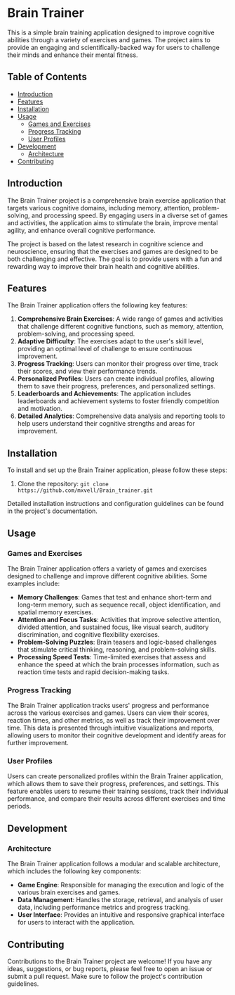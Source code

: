 # Brain Trainer

This is a simple brain training application designed to improve cognitive abilities through a variety of exercises and games. The project aims to provide an engaging and scientifically-backed way for users to challenge their minds and enhance their mental fitness.

## Table of Contents

- [Introduction](#introduction)
- [Features](#features)
- [Installation](#installation)
- [Usage](#usage)
  - [Games and Exercises](#games-and-exercises)
  - [Progress Tracking](#progress-tracking)
  - [User Profiles](#user-profiles)
- [Development](#development)
  - [Architecture](#architecture)
- [Contributing](#contributing)

## Introduction

The Brain Trainer project is a comprehensive brain exercise application that targets various cognitive domains, including memory, attention, problem-solving, and processing speed. By engaging users in a diverse set of games and activities, the application aims to stimulate the brain, improve mental agility, and enhance overall cognitive performance.

The project is based on the latest research in cognitive science and neuroscience, ensuring that the exercises and games are designed to be both challenging and effective. The goal is to provide users with a fun and rewarding way to improve their brain health and cognitive abilities.

## Features

The Brain Trainer application offers the following key features:

1. **Comprehensive Brain Exercises**: A wide range of games and activities that challenge different cognitive functions, such as memory, attention, problem-solving, and processing speed.
2. **Adaptive Difficulty**: The exercises adapt to the user's skill level, providing an optimal level of challenge to ensure continuous improvement.
3. **Progress Tracking**: Users can monitor their progress over time, track their scores, and view their performance trends.
4. **Personalized Profiles**: Users can create individual profiles, allowing them to save their progress, preferences, and personalized settings.
5. **Leaderboards and Achievements**: The application includes leaderboards and achievement systems to foster friendly competition and motivation.
6. **Detailed Analytics**: Comprehensive data analysis and reporting tools to help users understand their cognitive strengths and areas for improvement.

## Installation

To install and set up the Brain Trainer application, please follow these steps:

1. Clone the repository: `git clone https://github.com/mxvell/Brain_trainer.git`

Detailed installation instructions and configuration guidelines can be found in the project's documentation.

## Usage

### Games and Exercises

The Brain Trainer application offers a variety of games and exercises designed to challenge and improve different cognitive abilities. Some examples include:

- **Memory Challenges**: Games that test and enhance short-term and long-term memory, such as sequence recall, object identification, and spatial memory exercises.
- **Attention and Focus Tasks**: Activities that improve selective attention, divided attention, and sustained focus, like visual search, auditory discrimination, and cognitive flexibility exercises.
- **Problem-Solving Puzzles**: Brain teasers and logic-based challenges that stimulate critical thinking, reasoning, and problem-solving skills.
- **Processing Speed Tests**: Time-limited exercises that assess and enhance the speed at which the brain processes information, such as reaction time tests and rapid decision-making tasks.

### Progress Tracking

The Brain Trainer application tracks users' progress and performance across the various exercises and games. Users can view their scores, reaction times, and other metrics, as well as track their improvement over time. This data is presented through intuitive visualizations and reports, allowing users to monitor their cognitive development and identify areas for further improvement.

### User Profiles

Users can create personalized profiles within the Brain Trainer application, which allows them to save their progress, preferences, and settings. This feature enables users to resume their training sessions, track their individual performance, and compare their results across different exercises and time periods.

## Development

### Architecture

The Brain Trainer application follows a modular and scalable architecture, which includes the following key components:

- **Game Engine**: Responsible for managing the execution and logic of the various brain exercises and games.
- **Data Management**: Handles the storage, retrieval, and analysis of user data, including performance metrics and progress tracking.
- **User Interface**: Provides an intuitive and responsive graphical interface for users to interact with the application.

## Contributing

Contributions to the Brain Trainer project are welcome! If you have any ideas, suggestions, or bug reports, please feel free to open an issue or submit a pull request. Make sure to follow the project's contribution guidelines.
